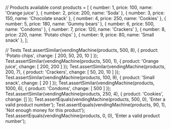 // Products available
const products = [
  { number: 1, price: 100, name: 'Orange juice' },
  { number: 2, price: 200, name: 'Soda' },
  { number: 3, price: 150, name: 'Chocolate snack' },
  { number: 4, price: 250, name: 'Cookies' },
  { number: 5, price: 180, name: 'Gummy bears' },
  { number: 6, price: 500, name: 'Condoms' },
  { number: 7, price: 120, name: 'Crackers' },
  { number: 8, price: 220, name: 'Potato chips' },
  { number: 9, price: 80,  name: 'Small snack' },
];

// Tests
Test.assertSimilar(vendingMachine(products, 500, 8), { product: 'Potato chips', change: [ 200, 50, 20, 10 ] });
Test.assertSimilar(vendingMachine(products, 500, 1), { product: 'Orange juice', change: [ 200, 200 ] });
Test.assertSimilar(vendingMachine(products, 200, 7), { product: 'Crackers', change: [ 50, 20, 10 ] });
Test.assertSimilar(vendingMachine(products, 100, 9), { product: 'Small snack', change: [ 20 ] });
Test.assertSimilar(vendingMachine(products, 1000, 6), { product: 'Condoms', change: [ 500 ] });
Test.assertSimilar(vendingMachine(products, 250, 4), { product: 'Cookies', change: [] });
Test.assertEquals(vendingMachine(products, 500, 0), 'Enter a valid product number');
Test.assertEquals(vendingMachine(products, 90, 1), 'Not enough money for this product');
Test.assertEquals(vendingMachine(products, 0, 0), 'Enter a valid product number');
